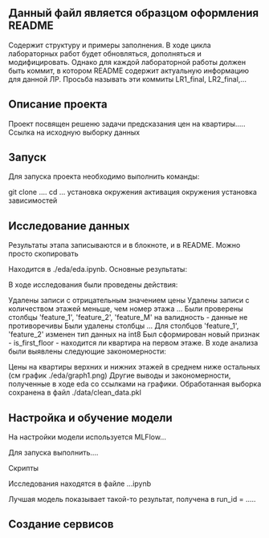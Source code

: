 ## Данный файл является образцом оформления README
Содержит структуру и примеры заполнения. В ходе цикла лабораторных работ будет обновляться, дополняться и модифицировать. Однако для каждой лабораторной работы должен быть коммит, в котором README содержит актуальную информацию для данной ЛР. Просьба называть эти коммиты LR1_final, LR2_final,...

## Описание проекта
Проект посвящен решеню задачи предсказания цен на квартиры..... Ссылка на исходную выборку данных

## Запуск
Для запуска проекта необходимо выполнить команды:

git clone ....
cd ...
установка окружения
активация окружения
установка зависимостей
## Исследование данных
Результаты этапа записываются и в блокноте, и в README. Можно просто скопировать

Находится в ./eda/eda.ipynb. Основные результаты:

В ходе исследования были проведены действия:

Удалены записи с отрицательным значением цены
Удалены записи с количеством этажей меньше, чем номер этажа
...
Были проверены столбцы 'feature_1', 'feature_2', 'feature_M' на валидность - данные не противоречивы
Были удалены столбцы ...
Для столбцов 'feature_1', 'feature_2' изменен тип данных на int8
Был сформирован новый признак - is_first_floor - находится ли квартира на первом этаже.
В ходе анализа были выявлены следующие закономерности:

Цены на квартиры верхних и нижних этажей в среднем ниже остальных (см график ./eda/graph1.png)
Другие выводы и закономерности, полученные в ходе eda со ссылками на графики.
Обработанная выборка сохранена в файл ./data/clean_data.pkl

## Настройка и обучение модели
На настройки модели используется MLFlow...

Для запуска выполнить....

Скрипты

Исследования находятся в файле ...ipynb

Лучшая модель показывает такой-то результат, получена в run_id = .....

## Создание сервисов

